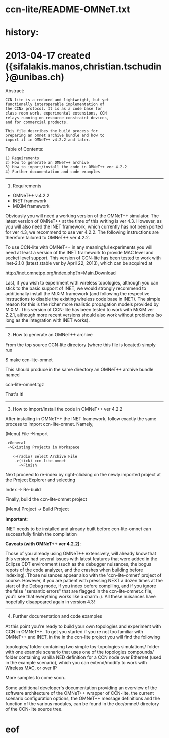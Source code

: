 # ccn-lite/README-OMNeT.txt

# history:
# 2013-04-17 created ({sifalakis.manos,christian.tschudin}@unibas.ch)


Abstract:

    CCN-lite is a reduced and lightweight, but yet
    functionally interoperable implementation of
    the CCNx protocol. It is as a code base for
    class room work, experimental extensions, CCN
    relays running on resource constraint devices,
    and for commercial products.

    This file describes the build process for 
    preparing an omnet archive bundle and how to 
    import it in OMNeT++ v4.2.2 and later.

Table of Contents:

    1) Requirements
    2) How to generate an OMNeT++ archive
    3) How to import/install the code in OMNeT++ ver 4.2.2
    4) Further documentation and code examples

---

1) Requirements

- OMNeT++ v.4.2.2
- INET framework
- MiXiM framework

Obviously you will need a working version of the OMNeT++
simulator. The latest version of OMNeT++ at the time of this
writing is ver 4.3. However, as you will also need the INET
framework, which currently has not been ported for ver 4.3,
we recommend to use ver 4.2.2. The following instructions
are therefore tailored to OMNeT++ ver 4.2.2.

To use CCN-lite with OMNeT++ in any meaningful experiments
you will need at least a version of the INET framework to
provide MAC level and socket level support. This version of
CCN-lite has been tested to work with inet-2.1.0 (latest 
stable ver by April 22, 2013), which can be acquired at

http://inet.omnetpp.org/index.php?n=Main.Download

Last, if you wish to experiment with wireless topologies,
although you can stick to the basic support of INET, we
would strongly recommend to additionally install the MiXiM
framework (and following the respective instructions to
disable the existing wireless code base in INET). The simple
reason for this is the richer more realistic propagation
models provided by MiXiM. This version of CCN-lite has been
tested to work with MiXiM ver 2.2.1, although more recent
versions should also work without problems (so long as the
integration with INET works).

---

2) How to generate an OMNeT++ archive

From the top source CCN-lite directory (where this file is
located) simply run

 $ make ccn-lite-omnet

This should produce in the same directory an OMNeT++ archive
bundle named

 ccn-lite-omnet.tgz

That's it!

---

3) How to import/install the code in OMNeT++ ver 4.2.2

After installing in OMNeT++ the INET framework, follow
exactly the same process to import ccn-lite-omnet. Namely, 

 (Menu) File
   ->Import

    ->General
     ->Existing Projects in Workspace
     
       ->(radio) Select Archive File
        ->(tick) ccn-lite-omnet
          ->Finish

Next proceed to re-index by right-clicking on the newly
imported project at the Project Explorer and selecting 

 Index -> Re-build

Finally, build the ccn-lite-omnet project

 (Menu) Project -> Build Project


__Important__: 

INET needs to be installed and already built before
ccn-lite-omnet can successfully finish the compilation

__Caveats (with OMNeT++ ver 4.2.2)__: 

Those of you already using OMNeT++ extensively, will
already know that this version had several issues with
latest features that were added in the Eclipse CDT
environment (such as the debugger nuisances, the bogus
repots of the code analyzer, and the crashes when building
before indexing). Those nuisances appear also with the
'ccn-lite-omnet' project of course. However, if you are
patient with pressing NEXT a dozen times at the start of the
Debug mode, if you index before compiling, and if you ignore
the false "semantic errors" that are flagged in the
ccn-lite-omnet.c file, you'll see that everything works like
a charm :). All these nuisances have hopefully disappeared
again in version 4.3!

---

4) Further documentation and code examples

At this point you're ready to build your own topologies and
experiment with CCN in OMNeT++. To get you started if you re
not too familiar with OMNeT++ and INET, in the in the
ccn-lite project you will find the following

  topologies/   folder containing two simple toy-topologies 
  simulations/  folder with one example scenario that uses
                one of the topologies
  compounds/    folder containing vanilla NED definition for
		a CCN node over Ethernet (used in the
		example scenario), which you can
		extend/modify to work with Wireless MAC, or
                over IP 

More samples to come soon..

Some additional developer's documentation providing an
overview of the software architecture of the OMNeT++ wrapper
of CCN-lite, the current scenario configuration options, the
OMNeT++ message definitions and the function of the various
modules, can be found in the doc/omnet/ directory of the
CCN-lite source tree.

# eof

